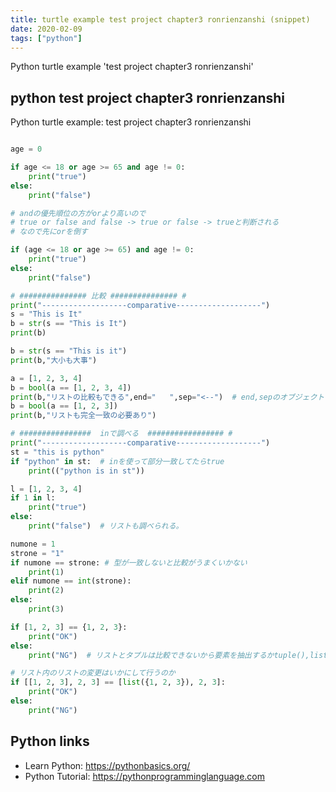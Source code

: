 ```yaml
---
title: turtle example test project chapter3 ronrienzanshi (snippet)
date: 2020-02-09
tags: ["python"]
---
```

Python turtle example 'test project chapter3 ronrienzanshi'


## python test project chapter3 ronrienzanshi

Python turtle example: test project chapter3 ronrienzanshi

```python

age = 0

if age <= 18 or age >= 65 and age != 0:
    print("true")
else:
    print("false")

# andの優先順位の方がorより高いので
# true or false and false -> true or false -> trueと判断される
# なので先にorを倒す

if (age <= 18 or age >= 65) and age != 0:
    print("true")
else:
    print("false")

# ############### 比較 ############### #
print("-------------------comparative-------------------")
s = "This is It"
b = str(s == "This is It")
print(b)

b = str(s == "This is it")
print(b,"大小も大事")

a = [1, 2, 3, 4]
b = bool(a == [1, 2, 3, 4])
print(b,"リストの比較もできる",end="   ",sep="<--")  # end,sepのオブジェクトでprintのふるまいを決められる
b = bool(a == [1, 2, 3])
print(b,"リストも完全一致の必要あり")

# ################  inで調べる  ################# #
print("-------------------comparative-------------------")
st = "this is python"
if "python" in st:  # inを使って部分一致してたらtrue
    print(("python is in st"))

l = [1, 2, 3, 4]
if 1 in l:
    print("true")
else:
    print("false")  # リストも調べられる。

numone = 1
strone = "1"
if numone == strone: # 型が一致しないと比較がうまくいかない
    print(1)
elif numone == int(strone):
    print(2)
else:
    print(3)

if [1, 2, 3] == {1, 2, 3}:
    print("OK")
else:
    print("NG")  # リストとタプルは比較できないから要素を抽出するかtuple(),list()に変更して比較

# リスト内のリストの変更はいかにして行うのか
if [[1, 2, 3], 2, 3] == [list({1, 2, 3}), 2, 3]:
    print("OK")
else:
    print("NG")


```

## Python links

- Learn Python: https://pythonbasics.org/
- Python Tutorial: https://pythonprogramminglanguage.com
